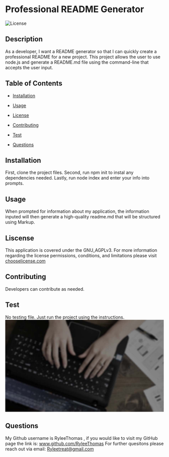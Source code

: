 
  # Professional README Generator
  ![License](https://img.shields.io/badge/License-GNU_AGPLv3-blue.svg)

  ## Description 
  As a developer, I want a README generator so that I can quickly create a professional README for a new project. This project allows the user to use node.js and generate a README.md file using the command-line that accepts the user input.

  ## Table of Contents 
  * [Installation](#installation)
  * [Usage](#Usage)
  
   * [License](#License)
  
  * [Contributing](#Contributing)
  * [Test](#Test)
  * [Questions](#Questions)
  
  ## Installation 
  First, clone the project files. Second, run npm init to instal any dependencies needed. Lastly, run node index and enter your info into prompts.

  ## Usage
  When prompted for information about my application, the information inputed will then generate a high-quality readme.md that will be structured using Markup.

  
  ## Liscense
  This application is covered under the GNU_AGPLv3.
  For more information regarding the license permissions, conditions, and limitations please
  visit [chooselicense.com](https://choosealicense.com/licenses/)
  

  ## Contributing
  Developers can contribute as needed.

  ## Test
  No testing file. Just run the project using the instructions. 
  ![Test Image Reference](./Develop/image/handsTyping.jpg)

  ## Questions
  My Github username is RyleeThomas , if you would like to visit my GitHub page the link is: www.github.com/RyleeThomas
  For further quesitons please reach out via email: Ryleetreat@gmail.com

